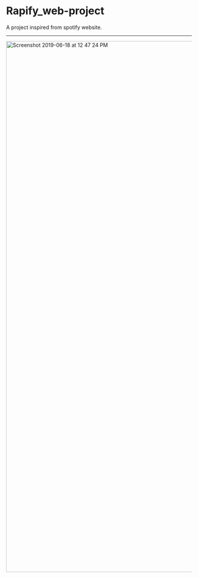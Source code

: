 # Rapify_web-project
A project inspired from spotify website.

***************************************************************************************
<img width="1436" alt="Screenshot 2019-06-18 at 12 47 24 PM" src="https://user-images.githubusercontent.com/40416880/59660897-4691f200-91c7-11e9-8916-cc36dd3454b9.png">

